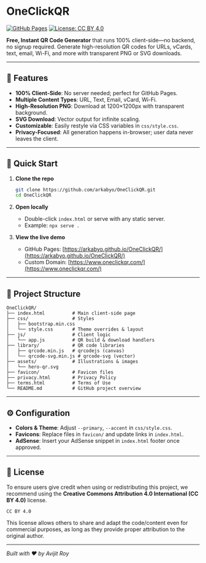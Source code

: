 # OneClickQR

[![GitHub Pages](https://img.shields.io/badge/demo-GitHub%20Pages-blue)](https://arkabyo.github.io/OneClickQR/)
[![License: CC BY 4.0](https://img.shields.io/badge/License-CC%20BY%204.0-lightgrey.svg)](https://creativecommons.org/licenses/by/4.0/)

**Free, Instant QR Code Generator** that runs 100% client-side—no backend, no signup required. Generate high-resolution QR codes for URLs, vCards, text, email, Wi-Fi, and more with transparent PNG or SVG downloads.

---

## 🎯 Features

* **100% Client-Side**: No server needed; perfect for GitHub Pages.
* **Multiple Content Types**: URL, Text, Email, vCard, Wi-Fi.
* **High-Resolution PNG**: Download at 1200×1200px with transparent background.
* **SVG Download**: Vector output for infinite scaling.
* **Customizable**: Easily restyle via CSS variables in `css/style.css`.
* **Privacy-Focused**: All generation happens in-browser; user data never leaves the client.

---

## 🚀 Quick Start

1. **Clone the repo**

   ```bash
   git clone https://github.com/arkabyo/OneClickQR.git
   cd OneClickQR
   ```
2. **Open locally**

   * Double-click `index.html` or serve with any static server.
   * Example: `npx serve .`
3. **View the live demo**

   * GitHub Pages: [https://arkabyo.github.io/OneClickQR/](https://arkabyo.github.io/OneClickQR/)
   * Custom Domain: [https://www.oneclickqr.com/](https://www.oneclickqr.com/)

---

## 📁 Project Structure

```
OneClickQR/
├── index.html          # Main client-side page
├── css/                # Styles
│   ├── bootstrap.min.css
│   └── style.css       # Theme overrides & layout
├── js/                 # Client logic
│   └── app.js          # QR build & download handlers
├── library/            # QR code libraries
│   ├── qrcode.min.js   # qrcodejs (canvas)
│   └── qrcode-svg.min.js # qrcode-svg (vector)
├── assets/             # Illustrations & images
│   └── hero-qr.svg
├── favicon/            # Favicon files
├── privacy.html        # Privacy Policy
├── terms.html          # Terms of Use
└── README.md           # GitHub project overview
```

---

## ⚙️ Configuration

* **Colors & Theme**: Adjust `--primary`, `--accent` in `css/style.css`.
* **Favicons**: Replace files in `favicon/` and update links in `index.html`.
* **AdSense**: Insert your AdSense snippet in `index.html` footer once approved.

---

## 📄 License

To ensure users give credit when using or redistributing this project, we recommend using the **Creative Commons Attribution 4.0 International (CC BY 4.0)** license.

```text
CC BY 4.0
```

This license allows others to share and adapt the code/content even for commercial purposes, as long as they provide proper attribution to the original author.

---

*Built with ❤️ by Avijit Roy*
